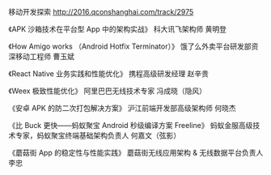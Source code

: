 移动开发探索 http://2016.qconshanghai.com/track/2975

《APK 沙箱技术在平台型 App 中的架构实战》
科大讯飞架构师 黄明登

《How Amigo works （Android Hotfix Terminator）》
饿了么外卖平台研发部资深移动工程师 曹玉斌

《React Native 业务实践和性能优化》
携程高级研发经理 赵辛贵

《Weex 极致性能优化》
阿里巴巴无线技术专家 冯成晓（隐风）

《安卓 APK 的防二次打包解决方案》
沪江前端开发部高级架构师 何晓杰

《比 Buck 更快——蚂蚁聚宝 Android 秒级编译方案 Freeline》
蚂蚁金服高级技术专家，蚂蚁聚宝终端基础架构负责人 何嘉文（弦影）

《蘑菇街 App 的稳定性与性能实践》
蘑菇街无线应用架构 & 无线数据平台负责人 李忠
